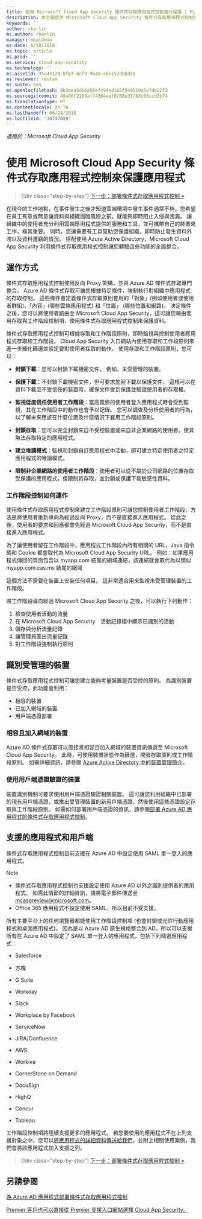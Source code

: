 ```yaml
---
title: 使用 Microsoft Cloud App Security 條件式存取應用程式控制進行保護 | Microsoft Docs
description: 本主題提供 Microsoft Cloud App Security 條件式存取應用程式控制的反向 Proxy 功能運作方式的資訊。
keywords: ''
author: rkarlin
ms.author: rkarlin
manager: mbaldwin
ms.date: 6/18/2018
ms.topic: article
ms.prod: ''
ms.service: cloud-app-security
ms.technology: ''
ms.assetid: 35a43120-bf67-4cf9-9b48-ebe157dbbd18
ms.reviewer: reutam
ms.suite: ems
ms.openlocfilehash: 8b3aea5db6a56efc94ed165f540519a5e7de22f3
ms.sourcegitcommit: 49a06f2169af74304eef0288e31783c06ccd3b74
ms.translationtype: HT
ms.contentlocale: zh-TW
ms.lasthandoff: 06/24/2018
ms.locfileid: "36747029"
---
```

*適用於：Microsoft Cloud App Security*


# <a name="protect-apps-with-microsoft-cloud-app-security-conditional-access-app-control"></a>使用 Microsoft Cloud App Security 條件式存取應用程式控制來保護應用程式

>[!div class="step-by-step"]
[下一步：部署條件式存取應用程式控制 »](proxy-deployment-aad.md)


在現今的工作地點，在事件發生之後才知道雲端環境中發生事件通常不夠，您希望在員工有意或無意讓資料與組織面臨風險之前，就能夠即時阻止入侵與洩漏。 讓組織中的使用者充分利用雲端應用程式提供的服務和工具，並可攜帶自己的裝置來工作，極其重要。 同時，您還需要有工具幫助您保護組織，即時防止發生資料外洩以及資料遭竊的情況。 搭配使用 Azure Active Directory，Microsoft Cloud App Security 利用條件式存取應用程式控制讓您體驗這些功能的全面整合。

## <a name="how-it-works"></a>運作方式

條件式存取應用程式控制使用反向 Proxy 架構，並與 Azure AD 條件式存取專門整合。 Azure AD 條件式存取可讓您根據特定條件，強制執行對組織中應用程式的存取控制。 這些條件會定義條件式存取原則套用的「對象」(例如使用者或使用者群組)、「內容」(哪些雲端應用程式) 和「位置」 (哪些位置和網路)。 決定條件之後，您可以將使用者路由至 Microsoft Cloud App Security，這可讓您藉由套用存取與工作階段控制項，使用條件式存取應用程式控制來保護資料。

條件式存取應用程式控制可根據存取和工作階段原則，即時監視與控制使用者應用程式存取和工作階段。 Cloud App Security 入口網站內使用存取和工作段原則來進一步細化篩選並設定要對使用者採取的動作。 使用存取和工作階段原則，您可以：

-   **封鎖下載**：您可以封鎖下載機密文件。 例如，未受管理的裝置。

-   **保護下載**：不封鎖下載機密文件，但可要求加密下載以保護文件。 這樣可以在資料下載至不受信任的裝置時，確保文件受到保護並驗證使用者的存取權。 

-   **監視低度信任使用者工作階段**：當高風險的使用者登入應用程式時會受到監視，其在工作階段中的動作也會予以記錄。 您可以調查及分析使用者的行為，以了解未來應該在什麼位置及什麼情況下套用工作階段原則。 

- **封鎖存取**：您可以完全封鎖來自不受控裝置或來自非企業網路的使用者，使其無法存取特定的應用程式。

- **建立唯讀模式**：監視和封鎖自訂應用程式中活動，即可建立特定使用者之特定應用程式的唯讀模式。  

- **限制非企業網路的使用者工作階段**：使用者可以從不屬於公司網路的位置存取受保護的應用程式，但限制其存取，並封鎖或保護下載敏感性資料。

### <a name="how-session-control-works"></a>工作階段控制如何運作

使用條件式存取應用程式控制來建立工作階段原則可讓您控制使用者工作階段，方法是將使用者重新導向為經過反向 Proxy，而不是直接進入應用程式。 從此之後，使用者的要求和回應都會先經過 Microsoft Cloud App Security，而不是直接進入應用程式。

為了讓使用者留在工作階段中，應用程式工作階段內所有相關的 URL、Java 指令碼和 Cookie 都會取代為 Microsoft Cloud App Security URL。 例如：如果應用程式傳回的頁面包含以 myapp.com 結尾的網域連結，該連結就會取代為以類似 myapp.com.cas.ms 結尾的網域 

這個方法不需要在裝置上安裝任何項目。 這非常適合用來監視未受管理裝置的工作階段。 

將工作階段導向經過 Microsoft Cloud App Security 之後，可以執行下列動作：
1. 檢查使用者活動的流量
2. 在 Microsoft Cloud App Security　活動記錄檔中顯示已識別的活動
3. 儲存與分析流量記錄
4. 讓管理員匯出流量記錄
5. 對工作階段強制執行原則

## <a name="managed-device-identification"></a>識別受管理的裝置

條件式存取應用程式控制可讓您建立能夠考量裝置是否受控的原則。 為識別裝置是否受控，此功能會利用：

-   相容的裝置 
-   已加入網域的裝置 
-   用戶端憑證部署
 
 
### <a name="compliant-and-domain-joined-devices"></a>相容且加入網域的裝置
Azure AD 條件式存取可以直接將相容且加入網域的裝置資訊傳遞至 Microsoft Cloud App Security。 此時，可使用裝置狀態作為篩選，開發存取原則或工作階段原則。
如需詳細資訊，請參閱 [Azure Active Directory 中的裝置管理簡介](https://docs.microsoft.com/azure/active-directory/device-management-introduction)。 

### <a name="client-certificate-authenticated-devices"></a>使用用戶端憑證驗證的裝置

裝置識別機制可要求使用用戶端憑證驗證相關裝置。 這可讓您利用組織中已部署的現有用戶端憑證，或推出受管理裝置的新用戶端憑證，然後使用這些憑證設定存取與工作階段原則。 如需如何部署用戶端憑證的資訊，請參閱[部署 Azure AD 應用程式的條件式存取應用程式控制](proxy-deployment-aad.md)。
 
## <a name="supported-apps-and-clients"></a>支援的應用程式和用戶端

條件式存取應用程式控制目前支援在 Azure AD 中設定使用 SAML 單一登入的應用程式。 

> [!NOTE]
> - 條件式存取應用程式控制也支援設定使用 Azure AD 以外之識別提供者的應用程式。 如需此情節的詳細資訊，請將電子郵件傳送至 mcaspreview@microsoft.com。
> - Office 365 應用程式不設定使用 SAML，所以目前不受支援。

所有主要平台上的任何瀏覽器都能使用工作階段控制項 (也會封鎖或允許行動應用程式和桌面應用程式)。 因為是以 Azure AD 原生規格整合到 AD，所以可以支援所有在 Azure AD 中設定了 SAML 單一登入的應用程式，包括下列精選應用程式：

-   Salesforce

-   方塊

-   G Suite

-   Workday

-   Slack

-   Workplace by Facebook

-   ServiceNow

-   JIRA/Confluence

-   AWS

-   Workiva

-   CornerStone on Demand

-   DocuSign

-   HighQ 

-   Concur

-   Tableau

工作階段控制項將陸續支援更多的應用程式。 若您要使用的應用程式不在上列支援對象之中，您可以[將應用程式的詳細資料傳送給我們](mailto:casfeedback@microsoft.com)，並附上相關使用案例，我們會將該應用程式加入支援之列。



>[!div class="step-by-step"]
[下一步：部署條件式存取應用程式控制 »](proxy-deployment-aad.md)


## <a name="see-also"></a>另請參閱  
[為 Azure AD 應用程式部署條件式存取應用程式控制](proxy-deployment-aad.md)   

[Premier 客戶也可以直接從 Premier 支援入口網站選擇 Cloud App Security。](https://premier.microsoft.com/)  
  


